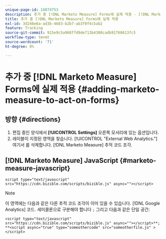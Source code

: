 ```yaml
---
unique-page-id: 18874753
description: 추가 중 [!DNL Marketo Measure] Forms에 실제 적용 - [!DNL Marketo Measure]
title: 추가 중 [!DNL Marketo Measure] Forms에 실제 적용
exl-id: 3d246e6a-ad3b-4683-b2b7-ab3f0f4c5ab2
feature: Tracking
source-git-commit: 915e9c5a968ffd9de713b4308cadb91768613fc5
workflow-type: tm+mt
source-wordcount: '71'
ht-degree: 0%

---
```


# 추가 중 [!DNL Marketo Measure] Forms에 실제 적용 {#adding-marketo-measure-to-act-on-forms}

## 방향 {#directions}

1. 편집 중인 양식에서 **[!UICONTROL Settings]** 오른쪽 모서리에 있는 옵션입니다.
1. 레이블이 지정된 영역을 찾습니다. [!UICONTROL "External Web Analytics."] 여기서 를 삭제합니다. [!DNL Marketo Measure] 추적 코드 조각.

## [!DNL Marketo Measure] JavaScript {#marketo-measure-javascript}

`script type="text/javascript" src="https://cdn.bizible.com/scripts/bizible.js" async=""></script>`

>[!NOTE]
>
>이 영역에는 다음과 같은 다른 추적 코드 조각이 이미 있을 수 있습니다. [!DNL Google Analytics] 코드. 세미콜론으로 구분해야 합니다 `;` 그리고 다음과 같은 단일 공간:
>
>`<script type="text/javascript" src="https://cdn.bizible.com/scripts/bizible.js" async=""></script>**; **<script async="true" type="someothercode" src="someotherfile.js" ></script>`
